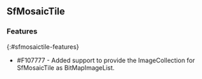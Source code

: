 ## SfMosaicTile

### Features
{:#sfmosaictile-features}

* \#F107777 - Added support to provide the ImageCollection for SfMosaicTile as BitMapImageList.
